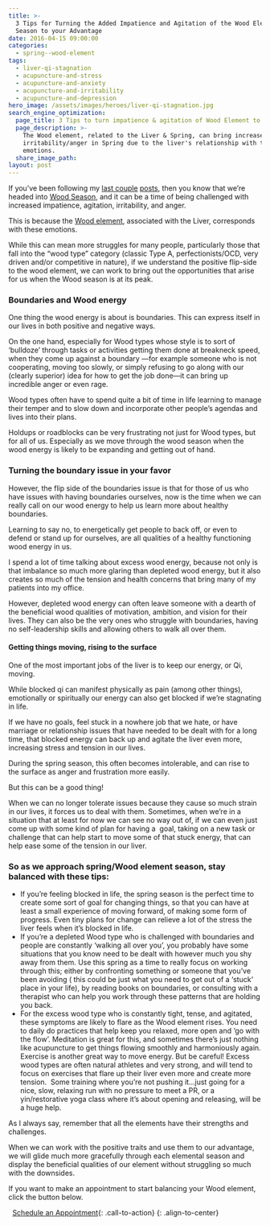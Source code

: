 ```yaml
---
title: >-
  3 Tips for Turning the Added Impatience and Agitation of the Wood Element
  Season to your Advantage
date: 2016-04-15 09:00:00
categories:
  - spring--wood-element
tags:
  - liver-qi-stagnation
  - acupuncture-and-stress
  - acupuncture-and-anxiety
  - acupuncture-and-irritability
  - acupuncture-and-depression
hero_image: /assets/images/heroes/liver-qi-stagnation.jpg
search_engine_optimization:
  page_title: 3 Tips to turn impatience & agitation of Wood Element to your advantage
  page_description: >-
    The Wood element, related to the Liver & Spring, can bring increased
    irritability/anger in Spring due to the liver's relationship with these
    emotions.
  share_image_path:
layout: post
---
```


<div id="attachment_1950"><p>If you&rsquo;ve been following my <a data-cms-editor-link-style="undefined" href="/2018/03/15/ready-set-wood-season-tips-for-staying-balanced-in-spring/">last couple</a> <a href="http://www.wisdomwaysacupuncture.com/2018/05/10/the-wood-element-of-acupuncture-theory/">posts</a>, then you know that we&rsquo;re headed into <a data-cms-editor-link-style="undefined" href="/2015/03/30/do-you-feel-the-wood-element-energy-rising-already-tips-for-staying-sane-as-we-move-from-winter-to-spring/">Wood Season</a>, and it can be a time of being challenged with increased impatience, agitation, irritability, and anger.</p><p>This is because the <a data-cms-editor-link-style="undefined" href="/2018/03/15/ready-set-wood-season-tips-for-staying-balanced-in-spring/">Wood element</a>, associated with the Liver, corresponds with these emotions.</p><p>While this can mean more struggles for many people, particularly those that fall into the &ldquo;wood type&rdquo; category (classic Type A, perfectionists/OCD, very driven and/or competitive in nature), if we understand the positive flip-side to the wood element, we can work to bring out the opportunities that arise for us when the Wood season is at its peak.</p></div>

### Boundaries and Wood energy

One thing the wood energy is about is boundaries. This can express itself in our lives in both positive and negative ways.

On the one hand, especially for Wood types whose style is to sort of ‘bulldoze’ through tasks or activities getting them done at breakneck speed, when they come up against a boundary —for example someone who is not cooperating, moving too slowly, or simply refusing to go along with our (clearly superior) idea for how to get the job done—it can bring up incredible anger or even rage.

Wood types often have to spend quite a bit of time in life learning to manage their temper and to slow down and incorporate other people’s agendas and lives into their plans.

Holdups or roadblocks can be very frustrating not just for Wood types, but for all of us. Especially as we move through the wood season when the wood energy is likely to be expanding and getting out of hand.

### Turning the boundary issue in your favor

However, the flip side of the boundaries issue is that for those of us who have issues with having boundaries ourselves, now is the time when we can really call on our wood energy to help us learn more about healthy boundaries.

Learning to say no, to energetically get people to back off, or even to defend or stand up for ourselves, are all qualities of a healthy functioning wood energy in us.

I spend a lot of time talking about excess wood energy, because not only is that imbalance so much more glaring than depleted wood energy, but it also creates so much of the tension and health concerns that bring many of my patients into my office.

However, depleted wood energy can often leave someone with a dearth of the beneficial wood qualities of motivation, ambition, and vision for their lives. They can also be the very ones who struggle with boundaries, having no self-leadership skills and allowing others to walk all over them.

#### Getting things moving, rising to the surface

One of the most important jobs of the liver is to keep our energy, or Qi, moving.

While blocked qi can manifest physically as pain (among other things), emotionally or spiritually our energy can also get blocked if we’re stagnating in life.

If we have no goals, feel stuck in a nowhere job that we hate, or have marriage or relationship issues that have needed to be dealt with for a long time, that blocked energy can back up and agitate the liver even more, increasing stress and tension in our lives.

During the spring season, this often becomes intolerable, and can rise to the surface as anger and frustration more easily.

But this can be a good thing!

When we can no longer tolerate issues because they cause so much strain in our lives, it forces us to deal with them. Sometimes, when we’re in a situation that at least for now we can see no way out of, if we can even just come up with some kind of plan for having a &nbsp;goal, taking on a new task or challenge that can help start to move some of that stuck energy, that can help ease some of the tension in our liver.

### So as we approach spring/Wood element season, stay balanced with these tips:

* If you’re feeling blocked in life, the spring season is the perfect time to create some sort of goal for changing things, so that you can have at least a small experience of moving forward, of making some form of progress. Even tiny plans for change can relieve a lot of the stress the liver feels when it’s blocked in life.
* If you’re a depleted Wood type who is challenged with boundaries and people are constantly ‘walking all over you’, you probably have some situations that you know need to be dealt with however much you shy away from them. Use this spring as a time to really focus on working through this; either by confronting something or someone that you’ve been avoiding ( this could be just what you need to get out of a ‘stuck’ place in your life), by reading books on boundaries, or consulting with a therapist who can help you work through these patterns that are holding you back.
* For the excess wood type who is constantly tight, tense, and agitated, these symptoms are likely to flare as the Wood element rises. You need to daily do practices that help keep you relaxed, more open and ‘go with the flow’. Meditation is great for this, and sometimes there’s just nothing like acupuncture to get things flowing smoothly and harmoniously again. Exercise is another great way to move energy. But be careful! Excess wood types are often natural athletes and very strong, and will tend to focus on exercises that flare up their liver even more and create more tension. &nbsp;Some training where you’re not pushing it…just going for a nice, slow, relaxing run with no pressure to meet a PR, or a yin/restorative yoga class where it’s about opening and releasing, will be a huge help.

As I always say, remember that all the elements have their strengths and challenges.

When we can work with the positive traits and use them to our advantage, we will glide much more gracefully through each elemental season and display the beneficial qualities of our element without struggling so much with the downsides.

If you want to make an appointment to start balancing your Wood element, click the button below.

&nbsp; [Schedule an Appointment](http://www.wisdomwaysacupuncture.com/acupuncture-appointment-scheduling/ "Online Acupuncture Scheduling"){: .call-to-action}
{: .align-to-center}

&nbsp;